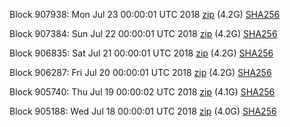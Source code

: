 Block 907938: Mon Jul 23 00:00:01 UTC 2018 [zip](https://dash-bootstrap.ams3.digitaloceanspaces.com/mainnet/2018-07-23/bootstrap.dat.zip) (4.2G) [SHA256](https://dash-bootstrap.ams3.digitaloceanspaces.com/mainnet/2018-07-23/sha256.txt)

Block 907384: Sun Jul 22 00:00:01 UTC 2018 [zip](https://dash-bootstrap.ams3.digitaloceanspaces.com/mainnet/2018-07-22/bootstrap.dat.zip) (4.2G) [SHA256](https://dash-bootstrap.ams3.digitaloceanspaces.com/mainnet/2018-07-22/sha256.txt)

Block 906835: Sat Jul 21 00:00:01 UTC 2018 [zip](https://dash-bootstrap.ams3.digitaloceanspaces.com/mainnet/2018-07-21/bootstrap.dat.zip) (4.2G) [SHA256](https://dash-bootstrap.ams3.digitaloceanspaces.com/mainnet/2018-07-21/sha256.txt)

Block 906287: Fri Jul 20 00:00:01 UTC 2018 [zip](https://dash-bootstrap.ams3.digitaloceanspaces.com/mainnet/2018-07-20/bootstrap.dat.zip) (4.2G) [SHA256](https://dash-bootstrap.ams3.digitaloceanspaces.com/mainnet/2018-07-20/sha256.txt)

Block 905740: Thu Jul 19 00:00:02 UTC 2018 [zip](https://dash-bootstrap.ams3.digitaloceanspaces.com/mainnet/2018-07-19/bootstrap.dat.zip) (4.1G) [SHA256](https://dash-bootstrap.ams3.digitaloceanspaces.com/mainnet/2018-07-19/sha256.txt)

Block 905188: Wed Jul 18 00:00:01 UTC 2018 [zip](https://dash-bootstrap.ams3.digitaloceanspaces.com/mainnet/2018-07-18/bootstrap.dat.zip) (4.0G) [SHA256](https://dash-bootstrap.ams3.digitaloceanspaces.com/mainnet/2018-07-18/sha256.txt)
